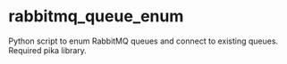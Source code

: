 # rabbitmq_queue_enum
Python script to enum RabbitMQ queues and connect to existing queues. 
Required pika library.
